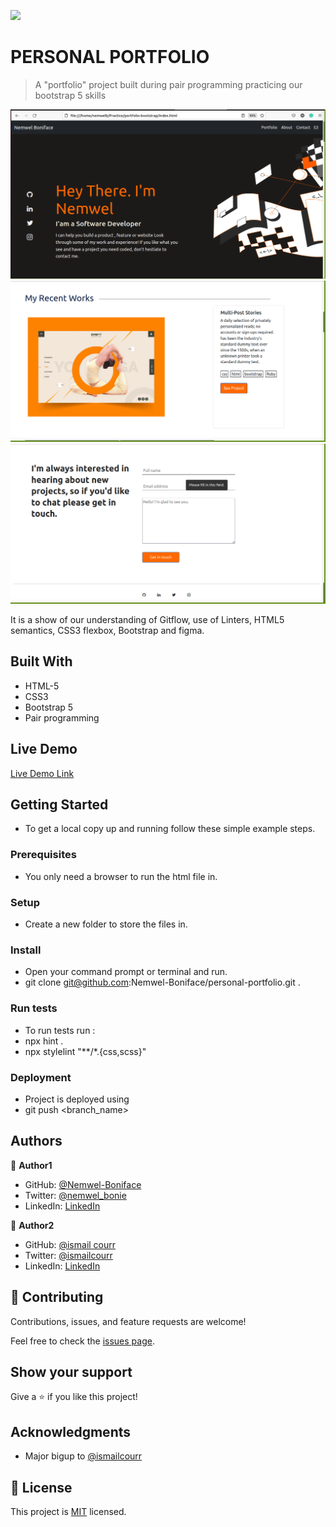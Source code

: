 ![](https://img.shields.io/badge/Microverse-blueviolet)

# PERSONAL PORTFOLIO

> A "portfolio" project built during pair programming practicing our bootstrap 5 skills

![screenshot](./images/Bootstrap1.png)
![screenshot](./images/Boot2.png)
![screenshot](./images/Boot3.png)


It is a show of our understanding of Gitflow, use of Linters, HTML5 semantics, CSS3 flexbox, Bootstrap and figma.

## Built With

- HTML-5
- CSS3
- Bootstrap 5
- Pair programming

## Live Demo

[Live Demo Link](https://nemwel-boniface.github.io/portfolio-bootstrap/)


## Getting Started


- To get a local copy up and running follow these simple example steps.

### Prerequisites

- You only need a browser to run the html file in.

### Setup

- Create a new folder to store the files in.

### Install

- Open your command prompt or terminal and run.
- git clone git@github.com:Nemwel-Boniface/personal-portfolio.git .


### Run tests

- To run tests run :
- npx hint .
- npx stylelint "**/*.{css,scss}"

### Deployment

- Project is deployed using 
- git push <branch_name>



## Authors

👤 **Author1**

- GitHub: [@Nemwel-Boniface ](https://github.com/Nemwel-Boniface)
- Twitter: [@nemwel_bonie](https://twitter.com/nemwel_bonie)
- LinkedIn: [LinkedIn](https://www.linkedin.com/in/nemwel-nyandoro-aa1b2620b/)

👤 **Author2**

- GitHub: [@ismail courr ](https://github.com/ismailco)
- Twitter: [@ismailcourr](https://twitter.com/ismailcourr)
- LinkedIn: [LinkedIn](https://www.linkedin.com/in/ismailcourr)

## 🤝 Contributing

Contributions, issues, and feature requests are welcome!

Feel free to check the [issues page](https://github.com/Nemwel-Boniface/portfolio-bootstrap/issues).

## Show your support

Give a ⭐️ if you like this project!

## Acknowledgments

- Major bigup to [@ismailcourr](https://twitter.com/ismailcourr)

## 📝 License

This project is [MIT](./MIT.md) licensed.